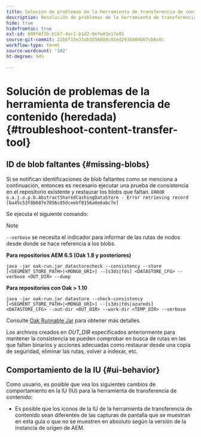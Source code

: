 ```yaml
---
title: Solución de problemas de la herramienta de transferencia de contenido (heredada)
description: Resolución de problemas de la herramienta de transferencia de contenido
hide: true
hidefromtoc: true
exl-id: b99f8f2b-b1b7-4ec1-b1d2-0efe83e17e91
source-git-commit: 22bbf15e33ab3d5608dc01ed293bb04b07cb6c8c
workflow-type: tm+mt
source-wordcount: '182'
ht-degree: 94%

---
```


# Solución de problemas de la herramienta de transferencia de contenido (heredada) {#troubleshoot-content-transfer-tool}


## ID de blob faltantes {#missing-blobs}

Si se notifican identificaciones de blob faltantes como se menciona a continuación, entonces es necesario ejecutar una prueba de consistencia en el repositorio existente y restaurar los blobs que faltan.
`ERROR o.a.j.o.p.b.AbstractSharedCachingDataStore - Error retrieving record [ba45c53f8b687e7056c85dceebf8156a0e6abc7e]`

Se ejecuta el siguiente comando:

>[!NOTE]
>
>`--verbose` se necesita el indicador para informar de las rutas de nodos desde donde se hace referencia a los blobs.

**Para repositorios AEM 6.5 (Oak 1.8 y posteriores)**

```shell
java -jar oak-run.jar datastorecheck --consistency --store [<SEGMENT_STORE_PATH>|<MONGO_URI>] --[s3ds|fds] <DATASTORE_CFG> --verbose <OUT_DIR> --dump
```

**Para repositorios con Oak > 1.10**

```shell
java -jar oak-run.jar datastore --check-consistency [<SEGMENT_STORE_PATH>|<MONGO_URI>] --[s3ds|fds|azureds] <DATASTORE_CFG> --out-dir <OUT_DIR> --work-dir <TEMP_DIR> --verbose
```

Consulte [Oak Runnable Jar](https://github.com/apache/jackrabbit-oak/tree/trunk/oak-run) para obtener más detalles.

Los archivos creados en *OUT_DIR* especificados anteriormente para mantener la consistencia se pueden comprobar en busca de rutas en las que falten binarios y acciones adecuadas como restaurar desde una copia de seguridad, eliminar las rutas, volver a indexar, etc.


## Comportamiento de la IU {#ui-behavior}

Como usuario, es posible que vea los siguientes cambios de comportamiento en la IU (IU) para la herramienta de transferencia de contenido:

* Es posible que los iconos de la IU de la herramienta de transferencia de contenido sean diferentes de las capturas de pantalla que se muestran en esta guía o que no se muestren en absoluto según la versión de la instancia de origen de AEM.
